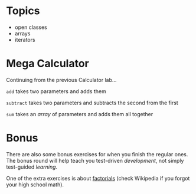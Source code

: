 # Topics

* open classes
* arrays
* iterators

# Mega Calculator

Continuing from the previous Calculator lab...

`add` takes two parameters and adds them

`subtract` takes two parameters and subtracts the second from the first

`sum` takes an *array* of parameters and adds them all together

# Bonus

There are also some bonus exercises for when you finish the regular ones. The bonus round will help teach you test-driven *development*, not simply test-guided *learning*.

One of the extra exercises is about [factorials](http://en.wikipedia.org/wiki/Factorial) (check Wikipedia if you forgot your high school math).
